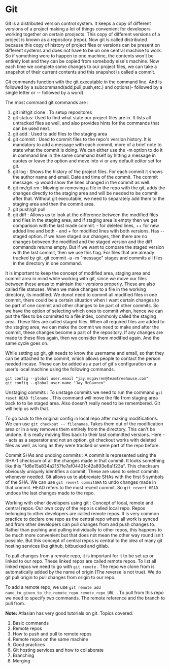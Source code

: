 # Git

Git is a distributed version control system. It keeps a copy of different versions of a project making a lot of things convenient for developers working together on certain proojects. This copy of different versions of a project is known as a repository (repo). Now git is called distributed because this copy of history of project files or versions can be present on different systems and does not have to be on one central machine to work. So if something were to happen to one machine, the contents won't be entirely lost and they can be copied from somebody else's machine. Now each time we complete some changes to our project files, we can take a snapshot of their current contents and this snapshot is called a commit. 

Git commands function with the git executable in the command line. And is followed by a subcommand(add,pull,push,etc.) and options(- followed by a single letter or -- followed by a word)

The most command git commands are : 

1. git init/git clone : To setup repositores
2. git status: Used to find what state our project files are in. It lists all untracked files as well, and also provides hints for the commands that can be used next.
3. git add : Used to add files to the staging area
4. git commit : Used to commit files to the repo's version history. It is mandatory to add a message with each commit, more of a brief note to state what the commit is doing. We can either use the -m option to do it in command line in the same command itself by hitting a message in quotes or leave the option and move into vi or any default editor set for git.
5. git log : Shows the history of the project files. For each commit it shows the author name and email. Date and time of the commit. The commit message. -p would show the lines changed in the commit as well.
6. git mv/git rm : Moving or removing a file in the repo with the git, adds the changes directly to the staging area and will be needed to be commit after that. Without git executable, we need to separately add them to the staging area and then the commit area. 
7. git push/git pull
8. git diff : Allows us to look at the difference between the modified files and files in the staging area, and if staging area is empty then we get comparison with the last made commit. - for deleted lines, ++ for new added line and both - and + for modified lines with both versions. Has --staged option. If we have staged our changes, then there are no changes between the modified and the staged version and the diff commands returns empty. But if we want to compare the staged version with the last commit, then we use this flag. 
For files that are already tracked by git. git commit -a -m "message" stages and commits all files in the directory in one command. 

It is important to keep the concept of modified area, staging area and commit area in mind while working with git, since we move our files between these areas to maintain their versions properly. These are also called file statuses. When we make changes to a file in the working directory, its modified. We donot need to commit all modified files in one commit, there could be a certain situation when I want certain changes to be part of one commit and other changes to be part of other commits. So we have the option of selecting which ones to commit when, hence we can put the files to be commited to a file index, commonly called the staging area. These files are called staged files. When all required files are added to the staging area, we can make the commit we need to make and after the commit, these changes become a part of the repository. If any changes are made to these files again, then we consider them modified again. And the same cycle goes on.

While setting up git, git needs to know the username and email, so that they can be attached to the commit, which allows people to contact the person needed incase. These can be added as a part of git's configuration on a user's local machine using the following commands.
```git
git config --global user.email "jay.mcgavren@teamtreehouse.com"
git config --global user.name "Jay McGavren"
```

Unstaging commits : To unstage commits we need to run the command ```git reset HEAD filename``` . This command will move the file from staging area back to to be staged area. Also doesn't really need to be remembered. Git will help us with that. 

To go back to the original config in local repo after making modifications. We can use ```git checkout -- filenames```. Takes them out of the modification area or in a way removes them entirely from the directory. This can't be undone. It is really moving files back to their last committed versions. Here -- acts as a seperator and not an option. git checkout works with deleted files as well, as long as they were tracked or were part of the repo before.

Commit SHAs and undoing commits : A commit is represented using the SHA-1 checksum of all the changes made in that commit. It looks something like this "1d8e15a834a2157fe7af04421c42a893e8a1f23a". This checksum obviously uniquely identifies a commit. These are used to select commits whenever needed. Git allows us to abbreviate SHAs with the first 5 symbols of the SHA. We can use ``` git revert commitSHA ``` to undo changes made in that commit. HEAD refers to the most recent commit. So ```git revert HEAD ``` undoes the last changes made to the repo. 

Working with other developers using git : Concept of local, remote and central repos. Our own copy of the repo is called local repo. Repos belonging to other developers are called remote repos. It is very common practice to declare one repo as the central repo where all work is synced and from other developers can pull changes from and push changes to. Rather than pushing and pulling individually to other repos, this happens to be much more convenient but that does not mean the other way round isn't possible. But this concept of central repos is central to the idea of many git hosting services like github, bitbucked and gitlab. 

To pull changes from a remote repo, it is important for it to be set up or linked to our repo. These linked repos are called remote repos. To list all linked repos we need to go with ```git remote``` . The repo we clone from is automatically added by the name of origin (The reverse is not true). We do git pull origin to pull changes from origin to our repo. 

To add a remote repo, we use ```git remote add name_to_given_to_the_remote_repo remote_repo_URL ```. To pull from this repo we need to specify two commands. The remote reference and the branch to pull from.


 
**Note:** Atlasian has very good tutorials on git.
Topics covered:
1. Basic commands 
2. Remote repos
3. How to push and pull to remote repos
4. Remote repos on the same machine
5. Good practices
6. Git hosting services and how to collaborate
7. Branching 
8. Merging 

